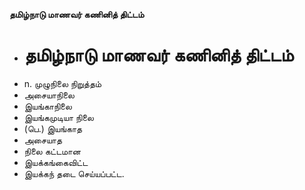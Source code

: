 **தமிழ்நாடு மாணவர் கணினித் திட்டம்**
- # தமிழ்நாடு மாணவர் கணினித் திட்டம்
- n. முழுநிலை நிறுத்தம்
- அசையாநிலை
- இயங்காநிலை
- இயங்கமுடியா நிலை
- (பெ.) இயங்காத
- அசையாத
- நிலை கட்டமான
- இயக்கங்கைவிட்ட
- இயக்கந் தடை செய்யப்பட்ட.

